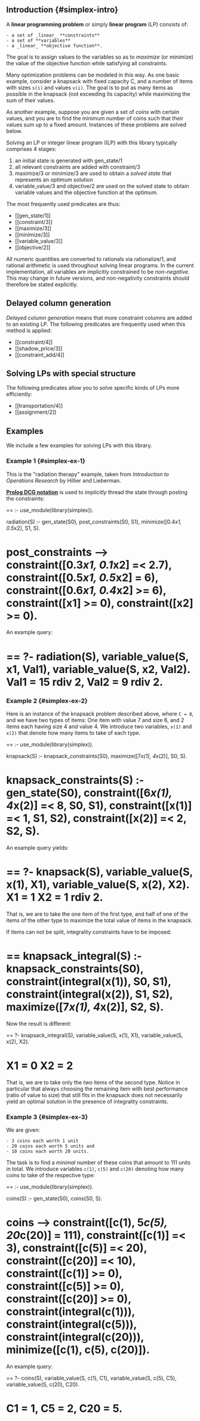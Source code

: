 
## Introduction  {#simplex-intro}

A **linear programming problem** or simply **linear program** (LP)
consists of:

    - a set of _linear_ **constraints**
    - a set of **variables**
    - a _linear_ **objective function**.

The goal is to assign values to the variables so as to _maximize_ (or
minimize) the value of the objective function while satisfying all
constraints.

Many optimization problems can be modeled in this way. As one basic
example, consider a knapsack with fixed capacity C, and a number of
items with sizes `s(i)` and values `v(i)`. The goal is to put as many
items as possible in the knapsack (not exceeding its capacity) while
maximizing the sum of their values.

As another example, suppose you are given a set of _coins_ with
certain values, and you are to find the minimum number of coins such
that their values sum up to a fixed amount. Instances of these
problems are solved below.

Solving an LP or integer linear program (ILP) with this library
typically comprises 4 stages:

  1. an initial state is generated with gen_state/1
  2. all relevant constraints are added with constraint/3
  3. maximize/3 or minimize/3 are used to obtain a _solved state_ that
     represents an optimum solution
  4. variable_value/3 and objective/2 are used on the solved state to obtain
     variable values and the objective function at the optimum.

The most frequently used predicates are thus:

  - [[gen_state/1]]
  - [[constraint/3]]
  - [[maximize/3]]
  - [[minimize/3]]
  - [[variable_value/3]]
  - [[objective/2]]

All numeric quantities are converted to rationals via rationalize/1,
and rational arithmetic is used throughout solving linear programs. In
the current implementation, all variables are implicitly constrained
to be _non-negative_. This may change in future versions, and
non-negativity constraints should therefore be stated explicitly.

## Delayed column generation

_Delayed column generation_ means that more constraint columns are
added to an existing LP. The following predicates are frequently used
when this method is applied:

  - [[constraint/4]]
  - [[shadow_price/3]]
  - [[constraint_add/4]]

## Solving LPs with special structure

The following predicates allow you to solve specific kinds of LPs more
efficiently:


  - [[transportation/4]]
  - [[assignment/2]]

## Examples

We include a few examples for solving LPs with this library.

### Example 1  {#simplex-ex-1}

This is the "radiation therapy" example, taken from
_Introduction to Operations Research_ by Hillier and Lieberman.

[**Prolog DCG notation**](https://www.metalevel.at/prolog/dcg.html) is
used to _implicitly_ thread the state through posting the
constraints:

==
:- use_module(library(simplex)).

radiation(S) :-
        gen_state(S0),
        post_constraints(S0, S1),
        minimize([0.4*x1, 0.5*x2], S1, S).

post_constraints -->
        constraint([0.3*x1, 0.1*x2] =< 2.7),
        constraint([0.5*x1, 0.5*x2] = 6),
        constraint([0.6*x1, 0.4*x2] >= 6),
        constraint([x1] >= 0),
        constraint([x2] >= 0).
==

An example query:

==
?- radiation(S), variable_value(S, x1, Val1),
                 variable_value(S, x2, Val2).
Val1 = 15 rdiv 2,
Val2 = 9 rdiv 2.
==

### Example 2 {#simplex-ex-2}

Here is an instance of the knapsack problem described above, where
`C = 8`, and we have two types of items: One item with value 7
and size 6, and 2 items each having size 4 and value 4. We introduce
two variables, `x(1)` and `x(2)` that denote how many items
to take of each type.

==
:- use_module(library(simplex)).

knapsack(S) :-
        knapsack_constraints(S0),
        maximize([7*x(1), 4*x(2)], S0, S).

knapsack_constraints(S) :-
        gen_state(S0),
        constraint([6*x(1), 4*x(2)] =< 8, S0, S1),
        constraint([x(1)] =< 1, S1, S2),
        constraint([x(2)] =< 2, S2, S).
==

An example query yields:

==
?- knapsack(S), variable_value(S, x(1), X1),
                variable_value(S, x(2), X2).
X1 = 1
X2 = 1 rdiv 2.
==

That is, we are to take the one item of the first type, and half of one of
the items of the other type to maximize the total value of items in the
knapsack.

If items can not be split, integrality constraints have to be imposed:

==
knapsack_integral(S) :-
        knapsack_constraints(S0),
        constraint(integral(x(1)), S0, S1),
        constraint(integral(x(2)), S1, S2),
        maximize([7*x(1), 4*x(2)], S2, S).
==

Now the result is different:

==
?- knapsack_integral(S), variable_value(S, x(1), X1),
                         variable_value(S, x(2), X2).

X1 = 0
X2 = 2
==

That is, we are to take only the _two_ items of the second type.
Notice in particular that always choosing the remaining item with best
performance (ratio of value to size) that still fits in the knapsack
does not necessarily yield an optimal solution in the presence of
integrality constraints.

### Example 3 {#simplex-ex-3}

We are given:

    - 3 coins each worth 1 unit
    - 20 coins each worth 5 units and
    - 10 coins each worth 20 units.

The task is to find a _minimal_ number of these coins that amount to
111 units in total. We introduce variables `c(1)`, `c(5)` and `c(20)`
denoting how many coins to take of the respective type:

==
:- use_module(library(simplex)).

coins(S) :-
        gen_state(S0),
        coins(S0, S).

coins -->
        constraint([c(1), 5*c(5), 20*c(20)] = 111),
        constraint([c(1)] =< 3),
        constraint([c(5)] =< 20),
        constraint([c(20)] =< 10),
        constraint([c(1)] >= 0),
        constraint([c(5)] >= 0),
        constraint([c(20)] >= 0),
        constraint(integral(c(1))),
        constraint(integral(c(5))),
        constraint(integral(c(20))),
        minimize([c(1), c(5), c(20)]).
==

An example query:

==
?- coins(S), variable_value(S, c(1), C1),
             variable_value(S, c(5), C5),
             variable_value(S, c(20), C20).

C1 = 1,
C5 = 2,
C20 = 5.
==
